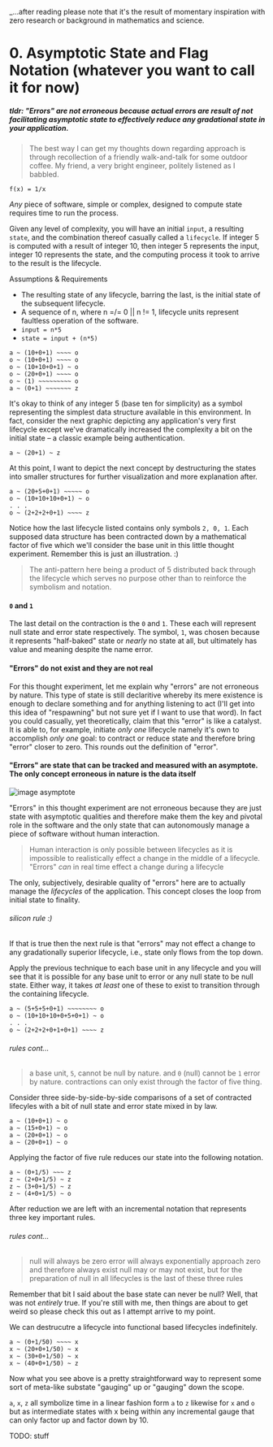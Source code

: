 _...after reading please note that it's the result of momentary inspiration with zero research or background in mathematics and science.

# 0. Asymptotic State and Flag Notation (whatever you want to call it for now)

##### tldr: "Errors" are not erroneous because actual errors are result of not facilitating asymptotic state to effectively reduce any gradational state in your application.

> The best way I can get my thoughts down regarding approach is through recollection of a friendly walk-and-talk for some outdoor coffee. My friend, a very bright engineer, politely listened as I babbled.

 `f(x) = 1/x`

_Any_ piece of software, simple or complex, designed to compute state requires time to run the process.

Given any level of complexity, you will have an initial `input`, a resulting `state`, and the combination thereof casually called a `lifecycle`. If integer 5 is computed with a result of integer 10, then integer 5 represents the input, integer 10 represents the state, and the computing process it took to arrive to the result is the lifecycle.

Assumptions & Requirements
* The resulting state of any lifecycle, barring the last, is the initial state of the subsequent lifecycle.
* A sequence of n, where n =/= 0 || n != 1, lifecycle units represent faultless operation of the software.
* `input = n*5`
* `state = input + (n*5)`

```
a ~ (10+0+1) ~~~~ o
o ~ (10+0+1) ~~~~ o
o ~ (10+10+0+1) ~ o
o ~ (20+0+1) ~~~~ o
o ~ (1) ~~~~~~~~~ o
a ~ (0+1) ~~~~~~~ z
```

It's okay to think of any integer 5 (base ten for simplicity) as a symbol representing the simplest data structure available in this environment. In fact, consider the next graphic depicting any application's very first lifecycle except we've dramatically increased the complexity a bit on the initial state – a classic example being authentication.

```
a ~ (20+1) ~ z
```

At this point, I want to depict the next concept by destructuring the states into smaller structures for further visualization and more explanation after.

```
a ~ (20+5+0+1) ~~~~~ o
o ~ (10+10+10+0+1) ~ o
. . .
o ~ (2+2+2+0+1) ~~~~ z
```

Notice how the last lifecycle listed contains only symbols `2, 0, 1`. Each supposed data structure has been contracted down by a mathematical factor of five which we'll consider the base unit in this little thought experiment. Remember this is just an illustration. :)

> The anti-pattern here being a product of 5 distributed back through the lifecycle which serves no purpose other than to reinforce the symbolism and notation.

#### `0` and `1`
The last detail on the contraction is the `0` and `1`. These each will represent null state and error state respectively. The symbol, `1`, was chosen because it represents "half-baked" state or _nearly_ no state at all, but ultimately has value and meaning despite the name error.

#### "Errors" do not exist and they are not real
For this thought experiment, let me explain why "errors" are not erroneous by nature. This type of state is still declaritive whereby its mere existence is enough to declare something and for anything listening to act (I'll get into this idea of "respawning" but not sure yet if I want to use that word). In fact you could casually, yet theoretically, claim that this "error" is like a catalyst. It is able to, for example, initiate _only one_ lifecycle namely it's own to accomplish _only one_ goal: to contract or reduce state and therefore bring "error" closer to zero. This rounds out the definition of "error".

#### "Errors" are state that can be tracked and measured with an asymptote. The only concept erroneous in nature is the data itself

![image asymptote](https://en.wikipedia.org/wiki/File:Hyperbola_one_over_x.svg)

"Errors" in this thought experiment are not erroneous because they are just state with asymptotic qualities and therefore make them the key and pivotal role in the software and the only state that can autonomously manage a piece of software without human interaction.

> Human interaction is only possible between lifecycles as it is impossible to realistically effect a change in the middle of a lifecycle.
"Errors" _can_ in real time effect a change during a lifecycle

The only, subjectively, desirable quality of "errors" here are to actually manage the _lifecycles_ of the application. This concept closes the loop from initial state to finality.

###### _silicon_ rule :)
If that is true then the next rule is that "errors" may not effect a change to any gradationally superior lifecycle, i.e., state only flows from the top down.

Apply the previous technique to each base unit in any lifecycle and you will see that it is possible for any base unit to error or any null state to be null state. Either way, it takes _at least_ one of these to exist to transition through the containing lifecycle.

```
a ~ (5+5+5+0+1) ~~~~~~~~ o
o ~ (10+10+10+0+5+0+1) ~ o
. . .
o ~ (2+2+2+0+1+0+1) ~~~~ z
```


###### rules cont...
> a base unit, `5`, cannot be null by nature.
> and `0` (null) cannot be `1` error by nature.
> contractions can only exist through the factor of five thing.

Consider three side-by-side-by-side comparisons of a set of contracted lifecyles with a bit of null state and error state mixed in by law.

```
a ~ (10+0+1) ~ o
a ~ (15+0+1) ~ o
a ~ (20+0+1) ~ o
a ~ (20+0+1) ~ o
```

Applying the factor of five rule reduces our state into the following notation.

```
a ~ (0+1/5) ~~~ z
z ~ (2+0+1/5) ~ z
z ~ (3+0+1/5) ~ z
z ~ (4+0+1/5) ~ o
```

After reduction we are left with an incremental notation that represents three key important rules.

###### rules cont...
> null will always be zero
> error will always exponentially approach zero and therefore always exist
> null may or may not exist, but for the preparation of null in all lifecycles is the last of these three rules

Remember that bit I said about the base state can never be null? Well, that was not _entirely_ true. If you're still with me, then things are about to get weird so please check this out as I attempt arrive to my point.

We can destrucutre a lifecycle into functional based lifecycles indefinitely.

```
a ~ (0+1/50) ~~~~ x
x ~ (20+0+1/50) ~ x
x ~ (30+0+1/50) ~ x
x ~ (40+0+1/50) ~ z
```

Now what you see above is a pretty straightforward way to represent some sort of meta-like substate "gauging" up or "gauging" down the scope.

`a`, `x`, `z` all symbolize time in a linear fashion form `a` to `z` likewise for `x` and `o` but as intermediate states with x being within any incremental gauge that can only factor up and factor down by 10.

TODO: stuff
